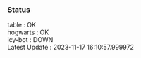 ### Status


table : OK  
hogwarts : OK  
icy-bot : DOWN  
Latest Update : 2023-11-17 16:10:57.999972
